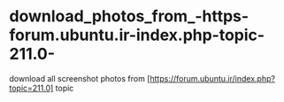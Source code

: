 # download_photos_from_-https-forum.ubuntu.ir-index.php-topic-211.0-
download all screenshot photos from [https://forum.ubuntu.ir/index.php?topic=211.0] topic
